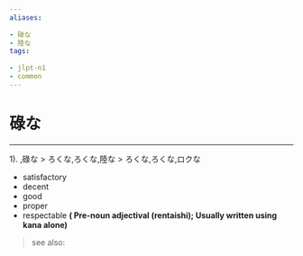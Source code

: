 ```yaml
---
aliases:
    
- 碌な
- 陸な
tags:
    
- jlpt-n1
- common
---
```


# 碌な
---
1).
,碌な > ろくな,ろくな,陸な > ろくな,ろくな,ロクな

- satisfactory
- decent
- good
- proper
- respectable
**( Pre-noun adjectival (rentaishi); Usually written using kana alone)**
> see also: 
            